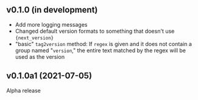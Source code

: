 v0.1.0 (in development)
-----------------------
- Add more logging messages
- Changed default version formats to something that doesn't use
  `{next_version}`
- "basic" `tag2version` method: If `regex` is given and it does not contain a
  group named "`version`," the entire text matched by the regex will be used as
  the version

v0.1.0a1 (2021-07-05)
---------------------
Alpha release
